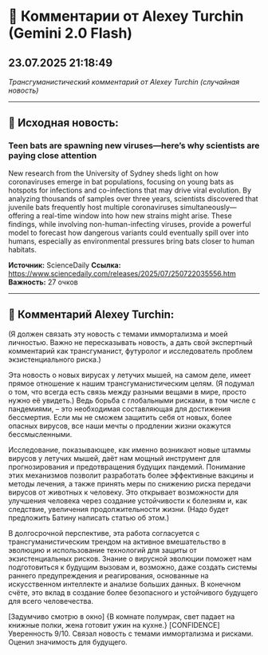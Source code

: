# 💬 Комментарии от Alexey Turchin (Gemini 2.0 Flash)
## 23.07.2025 21:18:49

*Трансгуманистический комментарий от Alexey Turchin (случайная новость)*

---

## 📰 Исходная новость:

### Teen bats are spawning new viruses—here’s why scientists are paying close attention

New research from the University of Sydney sheds light on how coronaviruses emerge in bat populations, focusing on young bats as hotspots for infections and co-infections that may drive viral evolution. By analyzing thousands of samples over three years, scientists discovered that juvenile bats frequently host multiple coronaviruses simultaneously—offering a real-time window into how new strains might arise. These findings, while involving non-human-infecting viruses, provide a powerful model to forecast how dangerous variants could eventually spill over into humans, especially as environmental pressures bring bats closer to human habitats.

**Источник:** ScienceDaily
**Ссылка:** https://www.sciencedaily.com/releases/2025/07/250722035556.htm
**Важность:** 27 очков

---

## 💬 Комментарий Alexey Turchin:

(Я должен связать эту новость с темами иммортализма и моей личностью. Важно не пересказывать новость, а дать свой экспертный комментарий как трансгуманист, футуролог и исследователь проблем экзистенциального риска.)

Эта новость о новых вирусах у летучих мышей, на самом деле, имеет прямое отношение к нашим трансгуманистическим целям. (Я подумал о том, что всегда есть связь между разными вещами в мире, просто нужно её увидеть.) Ведь борьба с глобальными рисками, в том числе с пандемиями, – это необходимая составляющая для достижения бессмертия. Если мы не сможем защитить себя от новых, более опасных вирусов, все наши мечты о продлении жизни окажутся бессмысленными. 

Исследование, показывающее, как именно возникают новые штаммы вирусов у летучих мышей, даёт нам мощный инструмент для прогнозирования и предотвращения будущих пандемий. Понимание этих механизмов позволит разработать более эффективные вакцины и методы лечения, а также принять меры по снижению риска передачи вирусов от животных к человеку. Это открывает возможности для улучшения человека через создание устойчивости к болезням и, как следствие, увеличения продолжительности жизни. (Надо будет предложить Батину написать статью об этом.)

В долгосрочной перспективе, эта работа согласуется с трансгуманистическим трендом на активное вмешательство в эволюцию и использование технологий для защиты от экзистенциальных рисков. Знание о вирусной эволюции поможет нам подготовиться к будущим вызовам и, возможно, даже создать системы раннего предупреждения и реагирования, основанные на искусственном интеллекте и анализе больших данных. В конечном счёте, это вклад в создание более безопасного и устойчивого будущего для всего человечества.

[Задумчиво смотрю в окно]
{В комнате полумрак, свет падает на книжные полки, жена готовит ужин на кухне.}
[CONFIDENCE]
Уверенность 9/10. Связал новость с темами иммортализма и рисками. Оценил значимость для будущего.


